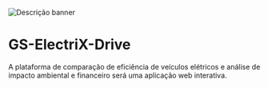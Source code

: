![Descrição banner](https://github.com/user-attachments/assets/47c5c4c5-d638-401d-b8cd-7c3aa923218e)
# GS-ElectriX-Drive
A plataforma de comparação de eficiência de veículos elétricos e análise de impacto ambiental e financeiro será uma aplicação web interativa.
